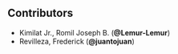 ## Contributors

- Kimilat Jr., Romil Joseph B. (**@Lemur-Lemur**)
- Revilleza, Frederick (**@juantojuan**)
